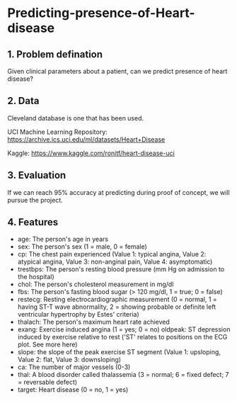 # Predicting-presence-of-Heart-disease
## 1. Problem defination

Given clinical parameters about a patient, can we predict presence of heart disease?

## 2. Data 

Cleveland database is one that has been used.

UCI Machine Learning Repository:
https://archive.ics.uci.edu/ml/datasets/Heart+Disease

Kaggle:
https://www.kaggle.com/ronitf/heart-disease-uci

## 3. Evaluation

If we can reach 95% accuracy at predicting during proof of concept, we will pursue the project.

## 4. Features

* age: The person's age in years
* sex: The person's sex (1 = male, 0 = female)
* cp: The chest pain experienced (Value 1: typical angina, Value 2: atypical angina, Value 3: non-anginal pain, Value 4: asymptomatic)
* trestbps: The person's resting blood pressure (mm Hg on admission to the hospital)
* chol: The person's cholesterol measurement in mg/dl
* fbs: The person's fasting blood sugar (> 120 mg/dl, 1 = true; 0 = false)
* restecg: Resting electrocardiographic measurement (0 = normal, 1 = having ST-T wave abnormality, 2 = showing probable or definite left ventricular hypertrophy by Estes' criteria)
* thalach: The person's maximum heart rate achieved
* exang: Exercise induced angina (1 = yes; 0 = no)
oldpeak: ST depression induced by exercise relative to rest ('ST' relates to positions on the ECG plot. See more here)
* slope: the slope of the peak exercise ST segment (Value 1: upsloping, Value 2: flat, Value 3: downsloping)
* ca: The number of major vessels (0-3)
* thal: A blood disorder called thalassemia (3 = normal; 6 = fixed defect; 7 = reversable defect)
* target: Heart disease (0 = no, 1 = yes)
